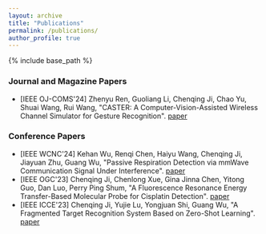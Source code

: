 ```yaml
---
layout: archive
title: "Publications"
permalink: /publications/
author_profile: true
---
```


<!-- {% if site.author.googlescholar %}
  <div class="wordwrap">You can also find my articles on <a href="{{site.author.googlescholar}}">my Google Scholar profile</a>.</div>
{% endif %} -->

{% include base_path %}

<!-- {% for post in site.publications reversed %}
  {% include archive-single.html %}
{% endfor %} -->


### Journal and Magazine Papers

- [IEEE OJ-COMS'24] Zhenyu Ren, Guoliang Li, Chenqing Ji, Chao Yu, Shuai Wang, Rui Wang, "CASTER: A Computer-Vision-Assisted Wireless Channel Simulator for Gesture Recognition". [paper](../files/Ji-CASTER.pdf)


### Conference Papers

- [IEEE WCNC'24] Kehan Wu, Renqi Chen, Haiyu Wang, Chenqing Ji, Jiayuan Zhu, Guang Wu, "Passive Respiration Detection via mmWave Communication Signal Under Interference". [paper](../files/Ji-Passive_Respiration_Detection.pdf)
- [IEEE OGC'23] Chenqing Ji, Chenlong Xue, Gina Jinna Chen, Yitong Guo, Dan Luo, Perry Ping Shum, "A Fluorescence Resonance Energy Transfer-Based Molecular Probe for Cisplatin Detection". [paper](../files/Ji-Molecular_Probe_for_Cisplatin_Detection.pdf)
- [IEEE ICCE'23] Chenqing Ji, Yujie Lu, Yongjuan Shi, Guang Wu, "A Fragmented Target Recognition System Based on Zero-Shot Learning". [paper](../files/Ji-Zero-Shot_Learning.pdf)
